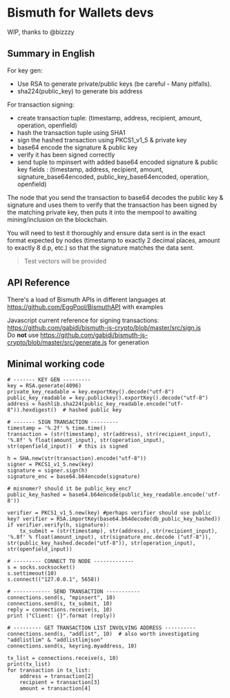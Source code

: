 # Bismuth for Wallets devs

WIP, thanks to @bizzzy

## Summary in English

For key gen:
- Use RSA to generate private/public keys (be careful - Many pitfalls).
- sha224(public_key) to generate bis address

For transaction signing:
- create transaction tuple: (timestamp, address, recipient, amount, operation, openfield)
- hash the transaction tuple using SHA1
- sign the hashed transaction using PKCS1_v1_5 & private key
- base64 encode the signature & public key
- verify it has been signed correctly
- send tuple to mpinsert with added base64 encoded signature & public key fields : (timestamp, address, recipient, amount, signature_base64encoded, public_key_base64encoded, operation, openfield)

The node that you send the transaction to base64 decodes the public key & signature and uses them to verify that the transaction has been signed by the matching private key, then puts it into the mempool to awaiting mining/inclusion on the blockchain.

You will need to test it thoroughly and ensure data sent is in the exact format expected by nodes (timestamp to exactly 2 decimal places, amount to exactly 8 d.p, etc.) so that the signature matches the data sent.

> Test vectors will be provided

## API Reference

There's a load of Bismuth APIs in different languages at https://github.com/EggPool/BismuthAPI with examples

Javascript current reference for signing transactions: https://github.com/gabidi/bismuth-js-crypto/blob/master/src/sign.js  
Do **not** use https://github.com/gabidi/bismuth-js-crypto/blob/master/src/generate.js for generation

## Minimal working code

```
# ------- KEY GEN ---------
key = RSA.generate(4096)
private_key_readable = key.exportKey().decode("utf-8")
public_key_readable = key.publickey().exportKey().decode("utf-8")
address = hashlib.sha224(public_key_readable.encode("utf-8")).hexdigest()  # hashed public key

# ------- SIGN TRANSACTION ---------
timestamp = '%.2f' % time.time()
transaction = (str(timestamp), str(address), str(recipient_input), '%.8f' % float(amount_input), str(operation_input), str(openfield_input))  # this is signed

h = SHA.new(str(transaction).encode("utf-8"))
signer = PKCS1_v1_5.new(key)
signature = signer.sign(h)
signature_enc = base64.b64encode(signature)

# misnomer? should it be public_key_enc?
public_key_hashed = base64.b64encode(public_key_readable.encode('utf-8')) 

verifier = PKCS1_v1_5.new(key) #perhaps verifier should use public key? verifier = RSA.importKey(base64.b64decode(db_public_key_hashed))
if verifier.verify(h, signature):
    tx_submit = (str(timestamp), str(address), str(recipient_input), '%.8f' % float(amount_input), str(signature_enc.decode ("utf-8")), str(public_key_hashed.decode("utf-8")), str(operation_input), str(openfield_input))
    
# --------- CONNECT TO NODE -------------
s = socks.socksocket()
s.settimeout(10)
s.connect(("127.0.0.1", 5658))

# ------------ SEND TRANSACTION -----------
connections.send(s, "mpinsert", 10)
connections.send(s, tx_submit, 10)
reply = connections.receive(s, 10)
print ("Client: {}".format (reply))

# --------- GET TRANSACTION LIST INVOLVING ADDRESS ----------
connections.send(s, "addlist", 10)  # also worth investigating "addlistlim" & "addlistlimjson"
connections.send(s, keyring.myaddress, 10)

tx_list = connections.receive(s, 10)
print(tx_list)
for transaction in tx_list:
    address = transaction[2]
    recipient = transaction[3]
    amount = transaction[4]

```
